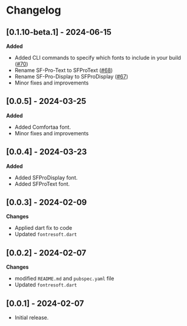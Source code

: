 # Changelog

## [0.1.10-beta.1] - 2024-06-15

**Added**

- Added CLI commands to specify which fonts to include in your build ([#70](https://github.com/kenresoft/fontresoft/pull/70))
- Rename SF-Pro-Text to SFProText ([#68](https://github.com/kenresoft/fontresoft/pull/68))
- Rename SF-Pro-Display to SFProDisplay ([#67](https://github.com/kenresoft/fontresoft/pull/67))
- Minor fixes and improvements 

## [0.0.5] - 2024-03-25

**Added**

- Added Comfortaa font.
- Minor fixes and improvements

## [0.0.4] - 2024-03-23

**Added**

- Added SFProDisplay font.
- Added SFProText font.

## [0.0.3] - 2024-02-09

**Changes**

* Applied dart fix to code
* Updated `fontresoft.dart`

## [0.0.2] - 2024-02-07

**Changes**

* modified `README.md` and `pubspec.yaml` file
* Updated `fontresoft.dart`

## [0.0.1] - 2024-02-07

* Initial release.
